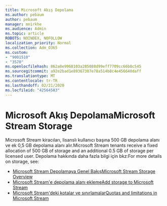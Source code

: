 ```yaml
---
title: Microsoft Akış Depolama
ms.author: pebaum
author: pebaum
manager: mnirkhe
ms.audience: Admin
ms.topic: article
ROBOTS: NOINDEX, NOFOLLOW
localization_priority: Normal
ms.collection: Adm_O365
ms.custom:
- "9001510"
- "3570"
ms.openlocfilehash: 862a8e9968103a285088d99eff7709cc66b8c545
ms.sourcegitcommit: a92e2bad1e89367307e78a514b8c4e456640daff
ms.translationtype: MT
ms.contentlocale: tr-TR
ms.lasthandoff: 02/21/2020
ms.locfileid: "42564583"
---
```

# <a name="microsoft-stream-storage"></a><span data-ttu-id="c9f5a-102">Microsoft Akış Depolama</span><span class="sxs-lookup"><span data-stu-id="c9f5a-102">Microsoft Stream Storage</span></span>

<span data-ttu-id="c9f5a-103">Microsoft Stream kiracıları, lisanslı kullanıcı başına 500 GB depolama alanı ve ek 0,5 GB depolama alanı alır.</span><span class="sxs-lookup"><span data-stu-id="c9f5a-103">Microsoft Stream tenants receive a fixed allocation of 500 GB of storage and an additional 0.5 GB of storage per licensed user.</span></span>
<span data-ttu-id="c9f5a-104">Depolama hakkında daha fazla bilgi için bkz:</span><span class="sxs-lookup"><span data-stu-id="c9f5a-104">For more details on storage, see:</span></span>

- [<span data-ttu-id="c9f5a-105">Microsoft Stream Depolamaya Genel Bakış</span><span class="sxs-lookup"><span data-stu-id="c9f5a-105">Microsoft Stream Storage Overview</span></span>](https://docs.microsoft.com/stream/license-overview#storage)
- [<span data-ttu-id="c9f5a-106">Microsoft Stream'e depolama alanı ekleme</span><span class="sxs-lookup"><span data-stu-id="c9f5a-106">Add storage to Microsoft Stream</span></span>](https://docs.microsoft.com/stream/storage-add-on)
- [<span data-ttu-id="c9f5a-107">Microsoft Stream'deki kotalar ve sınırlamalar</span><span class="sxs-lookup"><span data-stu-id="c9f5a-107">Quotas and limitations in Microsoft Stream</span></span>](https://docs.microsoft.com/stream/quotas-and-limitations)

